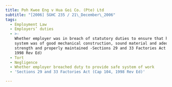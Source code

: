```yaml
---
title: Poh Kwee Eng v Hua Goi Co. (Pte) Ltd
subtitle: "[2006] SGHC 235 / 21\_December\_2006"
tags:
  - Employment Law
  - Employers’ duties
  - >-
    Whether employer was in breach of statutory duties to ensure that hoisting
    system was of good mechanical construction, sound material and adequate
    strength and properly maintained -Sections 29 and 33 Factories Act (Cap 104,
    1998 Rev Ed)
  - Tort
  - Negligence
  - Whether employer breached duty to provide safe system of work
  - 'Sections 29 and 33 Factories Act (Cap 104, 1998 Rev Ed)'

---
```


